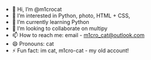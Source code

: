 - 👋 Hi, I’m @m1crocat
- 👀 I’m interested in Python, photo, HTML + CSS, 
- 🌱 I’m currently learning Python
- 💞️ I’m looking to collaborate on multipy
- 📫 How to reach me: email - m1cro_cat@outlook.com
- 😄 Pronouns: cat
- ⚡ Fun fact: im cat, m1cro-cat - my old account!

<!---
m1crocat/m1crocat is a ✨ special ✨ repository because its `README.md` (this file) appears on your GitHub profile.
You can click the Preview link to take a look at your changes.
--->
